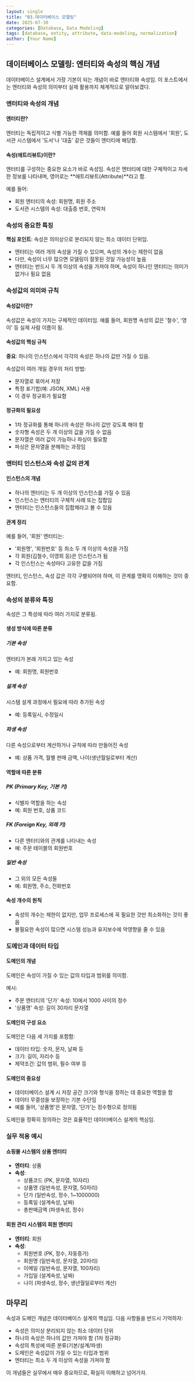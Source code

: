 ```yaml
---
layout: single
title: "03.데이터베이스 모델링"
date: 2025-07-30
categories: [Database, Data Modeling]
tags: [database, entity, attribute, data-modeling, normalization]
author: [Your Name]
---
```


## 데이터베이스 모델링: 엔터티와 속성의 핵심 개념

데이터베이스 설계에서 가장 기본이 되는 개념이 바로 엔터티와 속성임. 이 포스트에서는 엔터티와 속성의 의미부터 실제 활용까지 체계적으로 알아보겠다.

### 엔터티와 속성의 개념

#### 엔터티란?

엔터티는 독립적이고 식별 가능한 객체를 의미함. 예를 들어 회원 시스템에서 '회원', 도서관 시스템에서 '도서'나 '대출' 같은 것들이 엔터티에 해당함.

#### 속성(애트리뷰트)이란?

엔터티를 구성하는 중요한 요소가 바로 속성임. 속성은 엔터티에 대한 구체적이고 자세한 정보를 나타내며, 영어로는 **애트리뷰트(Attribute)**라고 함.

예를 들어:

- 회원 엔터티의 속성: 회원명, 회원 주소
- 도서관 시스템의 속성: 대출증 번호, 연락처

### 속성의 중요한 특징

**핵심 포인트**: 속성은 의미상으로 분리되지 않는 최소 데이터 단위임.

- 엔터티는 여러 개의 속성을 가질 수 있으며, 속성의 개수는 제한이 없음
- 다만, 속성이 너무 많으면 모델링이 잘못된 것일 가능성이 높음
- 엔터티는 반드시 두 개 이상의 속성을 가져야 하며, 속성이 하나인 엔터티는 의미가 없거나 필요 없음

### 속성값의 의미와 규칙

#### 속성값이란?

속성값은 속성이 가지는 구체적인 데이터임. 예를 들어, 회원명 속성의 값은 '철수', '영이' 등 실제 사람 이름이 됨.

#### 속성값의 핵심 규칙

**중요**: 하나의 인스턴스에서 각각의 속성은 하나의 값만 가질 수 있음.

속성값이 여러 개일 경우의 처리 방법:

- 문자열로 묶어서 저장
- 특정 표기법(예: JSON, XML) 사용
- 이 경우 정규화가 필요함

#### 정규화의 필요성

- 1차 정규화를 통해 하나의 속성은 하나의 값만 갖도록 해야 함
- 숫자형 속성은 두 개 이상의 값을 가질 수 없음
- 문자열은 여러 값이 가능하나 파싱이 필요함
- 파싱은 문자열을 분해하는 과정임

### 엔터티 인스턴스와 속성 값의 관계

#### 인스턴스의 개념

- 하나의 엔터티는 두 개 이상의 인스턴스를 가질 수 있음
- 인스턴스는 엔터티의 구체적 사례 또는 집합임
- 엔터티는 인스턴스들의 집합체라고 볼 수 있음

#### 관계 정리

예를 들어, '회원' 엔터티는:

- '회원명', '회원번호' 등 최소 두 개 이상의 속성을 가짐
- 각 회원(김철수, 이영희 등)은 인스턴스가 됨
- 각 인스턴스는 속성마다 고유한 값을 가짐

엔터티, 인스턴스, 속성 값은 각각 구별되어야 하며, 이 관계를 명확히 이해하는 것이 중요함.

### 속성의 분류와 특징

속성은 그 특성에 따라 여러 가지로 분류됨.

#### 생성 방식에 따른 분류

##### 기본 속성

엔터티가 본래 가지고 있는 속성

- 예: 회원명, 회원번호

##### 설계 속성

시스템 설계 과정에서 필요에 따라 추가된 속성

- 예: 등록일시, 수정일시

##### 파생 속성

다른 속성으로부터 계산하거나 규칙에 따라 만들어진 속성

- 예: 상품 가격, 월별 판매 금액, 나이(생년월일로부터 계산)

#### 역할에 따른 분류

##### PK (Primary Key, 기본 키)

- 식별자 역할을 하는 속성
- 예: 회원 번호, 상품 코드

##### FK (Foreign Key, 외래 키)

- 다른 엔터티와의 관계를 나타내는 속성
- 예: 주문 테이블의 회원번호

##### 일반 속성

- 그 외의 모든 속성들
- 예: 회원명, 주소, 전화번호

#### 속성 개수의 원칙

- 속성의 개수는 제한이 없지만, 업무 프로세스에 꼭 필요한 것만 최소화하는 것이 좋음
- 불필요한 속성이 많으면 시스템 성능과 유지보수에 악영향을 줄 수 있음

### 도메인과 데이터 타입

#### 도메인의 개념

도메인은 속성이 가질 수 있는 값의 타입과 범위를 의미함.

예시:

- 주문 엔터티의 '단가' 속성: 10에서 1000 사이의 정수
- '상품명' 속성: 길이 30자리 문자열

#### 도메인의 구성 요소

도메인은 다음 세 가지를 포함함:

- 데이터 타입: 숫자, 문자, 날짜 등
- 크기: 길이, 자리수 등
- 제약조건: 값의 범위, 필수 여부 등

#### 도메인의 중요성

- 데이터베이스 설계 시 저장 공간 크기와 형식을 정하는 데 중요한 역할을 함
- 데이터 무결성을 보장하는 기본 수단임
- 예를 들어, '상품명'은 문자열, '단가'는 정수형으로 정의됨

도메인을 정확히 정의하는 것은 효율적인 데이터베이스 설계의 핵심임.

### 실무 적용 예시

#### 쇼핑몰 시스템의 상품 엔터티

- **엔터티**: 상품
- **속성**:
  - 상품코드 (PK, 문자열, 10자리)
  - 상품명 (일반속성, 문자열, 50자리)
  - 단가 (일반속성, 정수, 1~1000000)
  - 등록일 (설계속성, 날짜)
  - 총판매금액 (파생속성, 정수)

#### 회원 관리 시스템의 회원 엔터티

- **엔터티**: 회원
- **속성**:
  - 회원번호 (PK, 정수, 자동증가)
  - 회원명 (일반속성, 문자열, 20자리)
  - 이메일 (일반속성, 문자열, 100자리)
  - 가입일 (설계속성, 날짜)
  - 나이 (파생속성, 정수, 생년월일로부터 계산)

## 마무리

속성과 도메인 개념은 데이터베이스 설계의 핵심임. 다음 사항들을 반드시 기억하자:

- 속성은 의미상 분리되지 않는 최소 데이터 단위
- 하나의 속성은 하나의 값만 가져야 함 (1차 정규화)
- 속성의 특성에 따른 분류(기본/설계/파생)
- 도메인은 속성값이 가질 수 있는 타입과 범위
- 엔터티는 최소 두 개 이상의 속성을 가져야 함

이 개념들은 실무에서 매우 중요하므로, 확실히 이해하고 넘어가자.